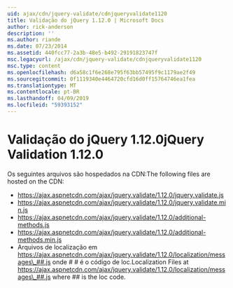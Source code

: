 ```yaml
---
uid: ajax/cdn/jquery-validate/cdnjqueryvalidate1120
title: Validação do jQuery 1.12.0 | Microsoft Docs
author: rick-anderson
description: ''
ms.author: riande
ms.date: 07/23/2014
ms.assetid: 440fcc77-2a3b-48e5-b492-29191823747f
msc.legacyurl: /ajax/cdn/jquery-validate/cdnjqueryvalidate1120
msc.type: content
ms.openlocfilehash: d6a58c1f6e268e795f63bb57495f9c1179ae2f49
ms.sourcegitcommit: 0f1119340e4464720cfd16d0ff15764746ea1fea
ms.translationtype: MT
ms.contentlocale: pt-BR
ms.lasthandoff: 04/09/2019
ms.locfileid: "59393152"
---
```

# <a name="jquery-validation-1120"></a><span data-ttu-id="b448b-102">Validação do jQuery 1.12.0</span><span class="sxs-lookup"><span data-stu-id="b448b-102">jQuery Validation 1.12.0</span></span>

<span data-ttu-id="b448b-103">Os seguintes arquivos são hospedados na CDN:</span><span class="sxs-lookup"><span data-stu-id="b448b-103">The following files are hosted on the CDN:</span></span>

- https://ajax.aspnetcdn.com/ajax/jquery.validate/1.12.0/jquery.validate.js
- https://ajax.aspnetcdn.com/ajax/jquery.validate/1.12.0/jquery.validate.min.js
- https://ajax.aspnetcdn.com/ajax/jquery.validate/1.12.0/additional-methods.js
- https://ajax.aspnetcdn.com/ajax/jquery.validate/1.12.0/additional-methods.min.js
- <span data-ttu-id="b448b-104">Arquivos de localização em https://ajax.aspnetcdn.com/ajax/jquery.validate/1.12.0/localization/messages\_##.js onde # # é o código de loc.</span><span class="sxs-lookup"><span data-stu-id="b448b-104">Localization Files at https://ajax.aspnetcdn.com/ajax/jquery.validate/1.12.0/localization/messages\_##.js where ## is the loc code.</span></span>
